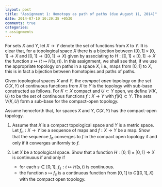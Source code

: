 ```yaml
---
layout: post
title: "Assignment 1: Homotopy as path of paths (due August 11, 2014)"
date: 2014-07-10 10:39:38 +0530
comments: true
categories: 
- assignments
---
```


For sets $X$ and $Y$, let $X\to Y$ denote the set of functions from $X$ to $Y$. It is clear that, for a topological space $X$ there is a bijection between $([0,1]\times [0,1] \to X$ and $[0,1] \to ([0,1] \to X)$ given by associating to $H: [0,1]\times [0,1] \to X$ the function $s\mapsto (t\mapsto H(s,t))$. In this assignment, we shall see that, if we use the appropriate topology on paths in a space $X$, i.e., maps from $[0,1]$ to $X$, this is in fact a bijection between homotopies and paths of paths. 

Given topological spaces $X$ and $Y$, the _compact open_ topology on the set $C(X, Y)$ of continuous functions from $X$ to $Y$ is the topology with sub-base constructed as follows. For $K\subset X$ compact and $U\subset Y$ open, we define $V(K, U)$ to be the set of continuous functions $f: X\to Y$ with $f(K)\subset Y$. The sets $V(K, U)$ form a sub-base for the compact-open topology.

Assume henceforth that, for spaces $X$ and $Y$, $C(X, Y)$ has the compact-open topology.

1. Assume that $X$ is a compact topological space and $Y$ is a metric space. Let $f_n: X\to Y$ be a sequence of maps and $f: X\to Y$ be a map. Show that the sequence $f_n$ converges to $f$ in the compact open topology if and only if it converges uniformly to $f$.

2. Let $X$ be a topological space. Show that a function $H: [0,1]\times [0,1] \to X$ is continuous if and only if
    * for each $s\in [0,1]$, $f_s: t\mapsto H(s, t)$ is continuous.
    * the function $s\mapsto f_s$ is a continuous function from $[0,1]$ to $C([0,1], X)$ with the compact open topology.
